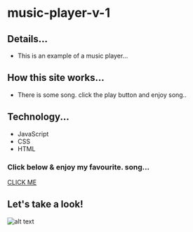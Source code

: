 # music-player-v-1
## Details...
* This is an example of a music player...

## How this site works...
* There is some song. click the play button and enjoy song..
## Technology...
+  JavaScript
+  CSS
+  HTML

### Click below & enjoy my favourite. song...
[CLICK ME](shahinuralambhuiyan.github.io/music-player-v-1/index.html)

## Let's take a look!
![alt text](images/site.jpg)
